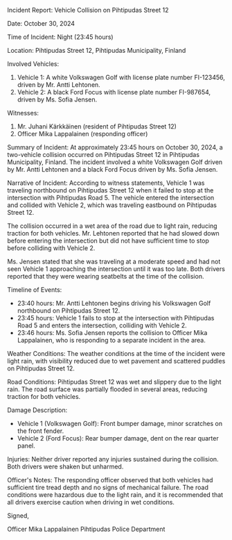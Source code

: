 Incident Report: Vehicle Collision on Pihtipudas Street 12

Date: October 30, 2024

Time of Incident: Night (23:45 hours)

Location: Pihtipudas Street 12, Pihtipudas Municipality, Finland

Involved Vehicles:

1. Vehicle 1: A white Volkswagen Golf with license plate number FI-123456, driven by Mr. Antti Lehtonen.
2. Vehicle 2: A black Ford Focus with license plate number FI-987654, driven by Ms. Sofia Jensen.

Witnesses:

1. Mr. Juhani Kärkkäinen (resident of Pihtipudas Street 12)
2. Officer Mika Lappalainen (responding officer)

Summary of Incident:
At approximately 23:45 hours on October 30, 2024, a two-vehicle collision occurred on Pihtipudas Street 12 in Pihtipudas Municipality, Finland. The incident involved a white Volkswagen Golf driven by Mr. Antti Lehtonen and a black Ford Focus driven by Ms. Sofia Jensen.

Narrative of Incident:
According to witness statements, Vehicle 1 was traveling northbound on Pihtipudas Street 12 when it failed to stop at the intersection with Pihtipudas Road 5. The vehicle entered the intersection and collided with Vehicle 2, which was traveling eastbound on Pihtipudas Street 12.

The collision occurred in a wet area of the road due to light rain, reducing traction for both vehicles. Mr. Lehtonen reported that he had slowed down before entering the intersection but did not have sufficient time to stop before colliding with Vehicle 2.

Ms. Jensen stated that she was traveling at a moderate speed and had not seen Vehicle 1 approaching the intersection until it was too late. Both drivers reported that they were wearing seatbelts at the time of the collision.

Timeline of Events:

* 23:40 hours: Mr. Antti Lehtonen begins driving his Volkswagen Golf northbound on Pihtipudas Street 12.
* 23:45 hours: Vehicle 1 fails to stop at the intersection with Pihtipudas Road 5 and enters the intersection, colliding with Vehicle 2.
* 23:46 hours: Ms. Sofia Jensen reports the collision to Officer Mika Lappalainen, who is responding to a separate incident in the area.

Weather Conditions:
The weather conditions at the time of the incident were light rain, with visibility reduced due to wet pavement and scattered puddles on Pihtipudas Street 12.

Road Conditions:
Pihtipudas Street 12 was wet and slippery due to the light rain. The road surface was partially flooded in several areas, reducing traction for both vehicles.

Damage Description:

* Vehicle 1 (Volkswagen Golf): Front bumper damage, minor scratches on the front fender.
* Vehicle 2 (Ford Focus): Rear bumper damage, dent on the rear quarter panel.

Injuries:
Neither driver reported any injuries sustained during the collision. Both drivers were shaken but unharmed.

Officer's Notes:
The responding officer observed that both vehicles had sufficient tire tread depth and no signs of mechanical failure. The road conditions were hazardous due to the light rain, and it is recommended that all drivers exercise caution when driving in wet conditions.

Signed,

Officer Mika Lappalainen
Pihtipudas Police Department